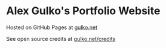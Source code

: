 # Alex Gulko's Portfolio Website

Hosted on GitHub Pages at [gulko.net](https://gulko.net)

See open source credits at [gulko.net/credits](https://gulko.net/credits)
